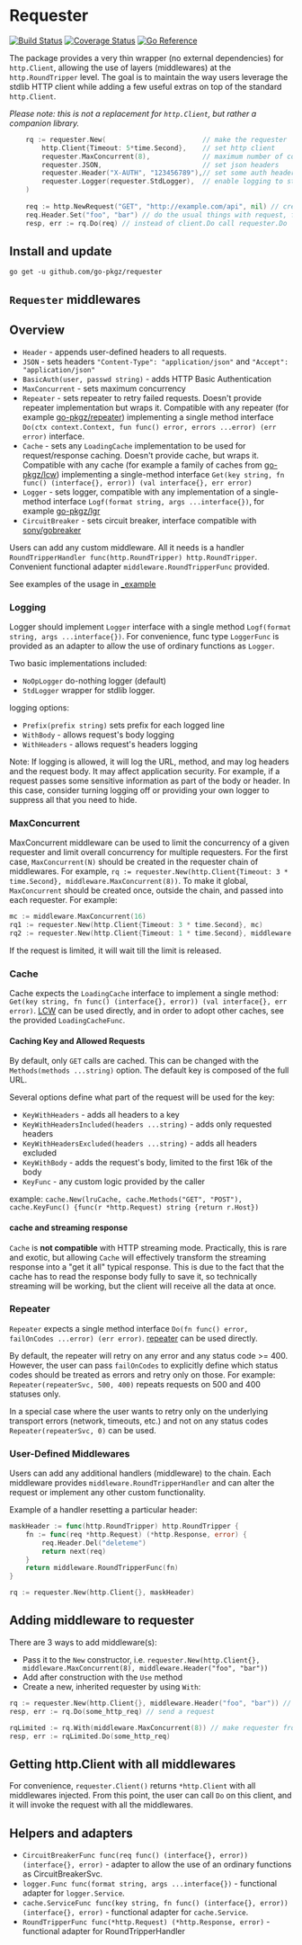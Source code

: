 # Requester

[![Build Status](https://github.com/go-pkgz/requester/workflows/build/badge.svg)](https://github.com/go-pkgz/requester/actions) [![Coverage Status](https://coveralls.io/repos/github/go-pkgz/requester/badge.svg?branch=main)](https://coveralls.io/github/go-pkgz/requester?branch=main) [![Go Reference](https://pkg.go.dev/badge/github.com/go-pkgz/requester.svg)](https://pkg.go.dev/github.com/go-pkgz/requester)


The package provides a very thin wrapper (no external dependencies) for `http.Client`, allowing the use of layers (middlewares) at the `http.RoundTripper` level. The goal is to maintain the way users leverage the stdlib HTTP client while adding a few useful extras on top of the standard `http.Client`.

_Please note: this is not a replacement for `http.Client`, but rather a companion library._

```go
    rq := requester.New(                        // make the requester
        http.Client{Timeout: 5*time.Second},    // set http client
        requester.MaxConcurrent(8),             // maximum number of concurrent requests
        requester.JSON,                         // set json headers
        requester.Header("X-AUTH", "123456789"),// set some auth header
        requester.Logger(requester.StdLogger),  // enable logging to stdout
    )
    
    req := http.NewRequest("GET", "http://example.com/api", nil) // create the usual http.Request
    req.Header.Set("foo", "bar") // do the usual things with request, for example set some custome headers
    resp, err := rq.Do(req) // instead of client.Do call requester.Do
```


## Install and update

`go get -u github.com/go-pkgz/requester`


## `Requester` middlewares 

## Overview

- `Header` - appends user-defined headers to all requests. 
- `JSON` - sets headers `"Content-Type": "application/json"` and `"Accept": "application/json"`
- `BasicAuth(user, passwd string)` - adds HTTP Basic Authentication
- `MaxConcurrent` - sets maximum concurrency
- `Repeater` - sets repeater to retry failed requests. Doesn't provide repeater implementation but wraps it. Compatible with any repeater (for example [go-pkgz/repeater](https://github.com/go-pkgz/repeater)) implementing a single method interface `Do(ctx context.Context, fun func() error, errors ...error) (err error)` interface. 
- `Cache` - sets any `LoadingCache` implementation to be used for request/response caching. Doesn't provide cache, but wraps it. Compatible with any cache (for example a family of caches from [go-pkgz/lcw](https://github.com/go-pkgz/lcw)) implementing a single-method interface `Get(key string, fn func() (interface{}, error)) (val interface{}, err error)`
- `Logger` - sets logger, compatible with any implementation  of a single-method interface `Logf(format string, args ...interface{})`, for example [go-pkgz/lgr](https://github.com/go-pkgz/lgr)
- `CircuitBreaker` - sets circuit breaker, interface compatible with [sony/gobreaker](https://github.com/sony/gobreaker)

Users can add any custom middleware. All it needs is a handler `RoundTripperHandler func(http.RoundTripper) http.RoundTripper`. 
Convenient functional adapter `middleware.RoundTripperFunc` provided.
 
See examples of the usage in [_example](https://github.com/go-pkgz/requester/tree/master/_example)

### Logging 

Logger should implement `Logger` interface with a single method `Logf(format string, args ...interface{})`. 
For convenience, func type `LoggerFunc` is provided as an adapter to allow the use of ordinary functions as `Logger`. 

Two basic implementations included: 

- `NoOpLogger` do-nothing logger (default) 
- `StdLogger` wrapper for stdlib logger.

logging options:

- `Prefix(prefix string)` sets prefix for each logged line
- `WithBody` - allows request's body logging
- `WithHeaders` - allows request's headers logging

Note: If logging is allowed, it will log the URL, method, and may log headers and the request body. It may affect application security. For example, if a request passes some sensitive information as part of the body or header. In this case, consider turning logging off or providing your own logger to suppress all that you need to hide.

### MaxConcurrent

MaxConcurrent middleware can be used to limit the concurrency of a given requester and limit overall concurrency for multiple requesters. For the first case, `MaxConcurrent(N)` should be created in the requester chain of middlewares. For example, `rq := requester.New(http.Client{Timeout: 3 * time.Second}, middleware.MaxConcurrent(8))`. To make it global, `MaxConcurrent` should be created once, outside the chain, and passed into each requester. For example:

```go
mc := middleware.MaxConcurrent(16)
rq1 := requester.New(http.Client{Timeout: 3 * time.Second}, mc)
rq2 := requester.New(http.Client{Timeout: 1 * time.Second}, middleware.JSON, mc)
```

If the request is limited, it will wait till the limit is released.

### Cache
Cache expects the `LoadingCache` interface to implement a single method: `Get(key string, fn func() (interface{}, error)) (val interface{}, err error)`. [LCW](https://github.com/go-pkgz/lcw/) can be used directly, and in order to adopt other caches, see the provided `LoadingCacheFunc`.

#### Caching Key and Allowed Requests

By default, only `GET` calls are cached. This can be changed with the `Methods(methods ...string)` option. The default key is composed of the full URL.

Several options define what part of the request will be used for the key:

-  `KeyWithHeaders` - adds all headers to a key
-  `KeyWithHeadersIncluded(headers ...string)` - adds only requested headers
-  `KeyWithHeadersExcluded(headers ...string)` - adds all headers excluded
-  `KeyWithBody` - adds the request's body, limited to the first 16k of the body
-  `KeyFunc` - any custom logic provided by the caller

example: `cache.New(lruCache, cache.Methods("GET", "POST"), cache.KeyFunc() {func(r *http.Request) string {return r.Host})`


#### cache and streaming response

`Cache` is **not compatible** with HTTP streaming mode. Practically, this is rare and exotic, but allowing `Cache` will effectively transform the streaming response into a "get it all" typical response. This is due to the fact that the cache has to read the response body fully to save it, so technically streaming will be working, but the client will receive all the data at once.

### Repeater

`Repeater` expects a single method interface `Do(fn func() error, failOnCodes ...error) (err error)`. [repeater](github.com/go-pkgz/repeater) can be used directly.

By default, the repeater will retry on any error and any status code >= 400. However, the user can pass `failOnCodes` to explicitly define which status codes should be treated as errors and retry only on those. For example: `Repeater(repeaterSvc, 500, 400)` repeats requests on 500 and 400 statuses only.

In a special case where the user wants to retry only on the underlying transport errors (network, timeouts, etc.) and not on any status codes `Repeater(repeaterSvc, 0)` can be used.

### User-Defined Middlewares

Users can add any additional handlers (middleware) to the chain. Each middleware provides `middleware.RoundTripperHandler` and
can alter the request or implement any other custom functionality.

Example of a handler resetting a particular header:

```go
maskHeader := func(http.RoundTripper) http.RoundTripper {
    fn := func(req *http.Request) (*http.Response, error) {
        req.Header.Del("deleteme")
        return next(req)
    }
    return middleware.RoundTripperFunc(fn)
}

rq := requester.New(http.Client{}, maskHeader)
```

## Adding middleware to requester
There are 3 ways to add middleware(s):

-  Pass it to the `New` constructor, i.e. `requester.New(http.Client{}, middleware.MaxConcurrent(8), middleware.Header("foo", "bar"))`
-  Add after construction with the `Use` method
-  Create a new, inherited requester by using `With`:

```go
rq := requester.New(http.Client{}, middleware.Header("foo", "bar")) // make requester enforcing header foo:bar
resp, err := rq.Do(some_http_req) // send a request

rqLimited := rq.With(middleware.MaxConcurrent(8)) // make requester from rq (foo:bar enforced) and add 8 max concurrency
resp, err := rqLimited.Do(some_http_req)
```

## Getting http.Client with all middlewares

For convenience, `requester.Client()` returns `*http.Client` with all middlewares injected. From this point, the user can call `Do` on this client, and it will invoke the request with all the middlewares.

## Helpers and adapters

- `CircuitBreakerFunc func(req func() (interface{}, error)) (interface{}, error)` - adapter to allow the use of an ordinary functions as CircuitBreakerSvc.
- `logger.Func func(format string, args ...interface{})` - functional adapter for `logger.Service`.
- `cache.ServiceFunc func(key string, fn func() (interface{}, error)) (interface{}, error)` - functional adapter for `cache.Service`.
- `RoundTripperFunc func(*http.Request) (*http.Response, error)` - functional adapter for RoundTripperHandler
